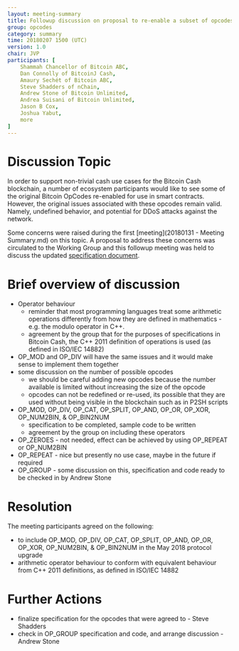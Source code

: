 ```yaml
---
layout: meeting-summary
title: Followup discussion on proposal to re-enable a subset of opcodes
group: opcodes
category: summary
time: 20180207 1500 (UTC)
version: 1.0
chair: JVP
participants: [
    Shammah Chancellor of Bitcoin ABC,
    Dan Connolly of BitcoinJ Cash,
    Amaury Sechét of Bitcoin ABC,
    Steve Shadders of nChain,
    Andrew Stone of Bitcoin Unlimited,
    Andrea Suisani of Bitcoin Unlimited,
    Jason B Cox,
    Joshua Yabut,
    more
]
---
```


# Discussion Topic

In order to support non-trivial cash use cases for the Bitcoin Cash blockchain, a number of ecosystem participants would 
like to see some of the original Bitcoin OpCodes re-enabled for use in smart contracts.  However, the original issues 
associated with these opcodes remain valid.  Namely, undefined behavior, and potential for DDoS attacks against the network.

Some concerns were raised during the first [meeting](20180131 - Meeting Summary.md) on this topic. A proposal to address
these concerns was circulated to the Working Group and this followup meeting was held to discuss the updated 
[specification document](https://github.com/shadders/uahf-spec/blob/100a677a41305907951a021715ac06be7e749c6b/reenable-op-codes.md).


# Brief overview of discussion

* Operator behaviour 
  * reminder that most programming languages treat some arithmetic operations differently from how they are defined in 
mathematics - e.g. the modulo operator in C++.
  * agreement by the group that for the purposes of specifications in Bitcoin Cash, the C++ 2011 definition of operations 
is used (as defined in ISO/IEC 14882)
* OP_MOD and OP_DIV will have the same issues and it would make sense to implement them together
* some discussion on the number of possible opcodes
  * we should be careful adding new opcodes because the number available is limited without increasing the size of the opcode
  * opcodes can not be redefined or re-used, its possible that they are used without being visible in the blockchain such
as in P2SH scripts
* OP_MOD, OP_DIV, OP_CAT, OP_SPLIT, OP_AND, OP_OR, OP_XOR, OP_NUM2BIN, & OP_BIN2NUM
  * specification to be completed, sample code to be written 
  * agreement by the group on including these operators
* OP_ZEROES - not needed, effect can be achieved by using OP_REPEAT or OP_NUM2BIN
* OP_REPEAT - nice but presently no use case, maybe in the future if required
* OP_GROUP - some discussion on this, specification and code ready to be checked in by Andrew Stone

# Resolution

The meeting participants agreed on the following:

* to include OP_MOD, OP_DIV, OP_CAT, OP_SPLIT, OP_AND, OP_OR, OP_XOR, OP_NUM2BIN, & OP_BIN2NUM in the May 2018 protocol upgrade
* arithmetic operator behaviour to conform with equivalent behaviour from C++ 2011 definitions, as defined in ISO/IEC 14882

# Further Actions

* finalize specification for the opcodes that were agreed to - Steve Shadders
* check in OP_GROUP specification and code, and arrange discussion - Andrew Stone
